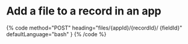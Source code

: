 # Add a file to a record in an app

{% code method="POST" heading="files/{appId}/{recordId}/
{fieldId}" defaultLanguage="bash" }
{% /code %}
